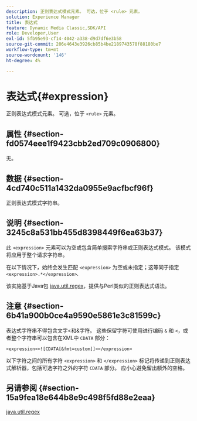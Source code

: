 ```yaml
---
description: 正则表达式模式元素。 可选，位于 <rule> 元素。
solution: Experience Manager
title: 表达式
feature: Dynamic Media Classic,SDK/API
role: Developer,User
exl-id: 5fb95e93-cf14-4042-a338-d9d7df6e3b58
source-git-commit: 206e4643e3926cb85b4be2189743578f88180be7
workflow-type: tm+mt
source-wordcount: '146'
ht-degree: 4%

---
```


# 表达式{#expression}

正则表达式模式元素。 可选，位于 `<rule>` 元素。

## 属性 {#section-fd0574eee1f9423cbb2ed709c0906800}

无。

## 数据 {#section-4cd740c511a1432da0955e9acfbcf96f}

正则表达式模式字符串。

## 说明 {#section-3245c8a531bb455d8398449f6ea63b37}

此 `<expression>` 元素可以为空或包含简单搜索字符串或正则表达式模式。 该模式将应用于整个请求字符串。

在以下情况下，始终会发生匹配 `<expression>` 为空或未指定；这等同于指定 `<expression>.*</expression>`.

该实施基于Java包 [java.util.regex](../../../../../ir-api/material-cat/image-rendering-api-ref/c-ir-material-catalog/c-ir-rule-set-reference/r-ir-expression.md#reference-49867deecb58412bbdc2ced564bbea3e)，提供与Perl类似的正则表达式语法。

## 注意 {#section-6b41a900b0ce4a9590e5861e3c81599c}

表达式字符串不得包含文字&lt;和&amp;字符。 这些保留字符可使用进行编码 `&` 和 `<`，或者整个字符串可以包含在XML中 `CDATA` 部分：

`<expression><![CDATA[&fmt=custom]]></expression>`

以下字符之间的所有字符 `<expression>` 和 `</expression>` 标记将传递到正则表达式解析器，包括可选字符之外的字符 `CDATA` 部分。 应小心避免留出额外的空格。

## 另请参阅 {#section-15a9fea18e644b8e9c498f5fd88e2eaa}

[java.util.regex](https://www2.cs.duke.edu/csed/java/jdk1.4.2/docs/api/)
